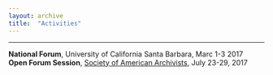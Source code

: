 ```yaml
---
layout: archive
title:  "Activities"
---
```

---
**National Forum**, University of California Santa Barbara, Marc 1-3 2017<br/>
**Open Forum Session**, [Society of American Archivists](http://www.thomaspadilla.org/), July 23-29, 2017
